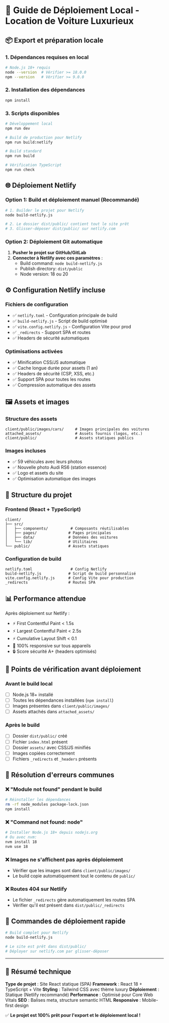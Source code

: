 # 🚀 Guide de Déploiement Local - Location de Voiture Luxurieux

## 📦 Export et préparation locale

### 1. Dépendances requises en local
```bash
# Node.js 18+ requis
node --version  # Vérifier >= 18.0.0
npm --version   # Vérifier >= 9.0.0
```

### 2. Installation des dépendances
```bash
npm install
```

### 3. Scripts disponibles

```bash
# Développement local
npm run dev

# Build de production pour Netlify
npm run build:netlify

# Build standard
npm run build

# Vérification TypeScript
npm run check
```

## 🌐 Déploiement Netlify

### Option 1: Build et déploiement manuel (Recommandé)

```bash
# 1. Builder le projet pour Netlify
node build-netlify.js

# 2. Le dossier dist/public/ contient tout le site prêt
# 3. Glisser-déposer dist/public/ sur netlify.com
```

### Option 2: Déploiement Git automatique

1. **Pusher le projet sur GitHub/GitLab**
2. **Connecter à Netlify avec ces paramètres** :
   - Build command: `node build-netlify.js`
   - Publish directory: `dist/public`
   - Node version: 18 ou 20

## ⚙️ Configuration Netlify incluse

### Fichiers de configuration
- ✅ `netlify.toml` - Configuration principale de build
- ✅ `build-netlify.js` - Script de build optimisé
- ✅ `vite.config.netlify.js` - Configuration Vite pour prod
- ✅ `_redirects` - Support SPA et routes
- ✅ Headers de sécurité automatiques

### Optimisations activées
- ✅ Minification CSS/JS automatique
- ✅ Cache longue durée pour assets (1 an)
- ✅ Headers de sécurité (CSP, XSS, etc.)
- ✅ Support SPA pour toutes les routes
- ✅ Compression automatique des assets

## 🖼️ Assets et images

### Structure des assets
```
client/public/images/cars/     # Images principales des voitures
attached_assets/               # Assets fournis (logos, etc.)
client/public/                 # Assets statiques publics
```

### Images incluses
- ✅ 59 véhicules avec leurs photos
- ✅ Nouvelle photo Audi RS6 (station essence)
- ✅ Logo et assets du site
- ✅ Optimisation automatique des images

## 🔧 Structure du projet

### Frontend (React + TypeScript)
```
client/
├── src/
│   ├── components/          # Composants réutilisables
│   ├── pages/              # Pages principales
│   ├── data/               # Données des voitures
│   └── lib/                # Utilitaires
└── public/                 # Assets statiques
```

### Configuration de build
```
netlify.toml                 # Config Netlify
build-netlify.js            # Script de build personnalisé
vite.config.netlify.js      # Config Vite pour production
_redirects                  # Routes SPA
```

## 📊 Performance attendue

Après déploiement sur Netlify :
- ⚡ First Contentful Paint < 1.5s
- ⚡ Largest Contentful Paint < 2.5s
- ⚡ Cumulative Layout Shift < 0.1
- 📱 100% responsive sur tous appareils
- 🔒 Score sécurité A+ (headers optimisés)

## 🚨 Points de vérification avant déploiement

### Avant le build local
- [ ] Node.js 18+ installé
- [ ] Toutes les dépendances installées (`npm install`)
- [ ] Images présentes dans `client/public/images/`
- [ ] Assets attachés dans `attached_assets/`

### Après le build
- [ ] Dossier `dist/public/` créé
- [ ] Fichier `index.html` présent
- [ ] Dossier `assets/` avec CSS/JS minifiés
- [ ] Images copiées correctement
- [ ] Fichiers `_redirects` et `_headers` présents

## 🐛 Résolution d'erreurs communes

### ❌ "Module not found" pendant le build
```bash
# Réinstaller les dépendances
rm -rf node_modules package-lock.json
npm install
```

### ❌ "Command not found: node"
```bash
# Installer Node.js 18+ depuis nodejs.org
# Ou avec nvm:
nvm install 18
nvm use 18
```

### ❌ Images ne s'affichent pas après déploiement
- Vérifier que les images sont dans `client/public/images/`
- Le build copie automatiquement tout le contenu de `public/`

### ❌ Routes 404 sur Netlify
- Le fichier `_redirects` gère automatiquement les routes SPA
- Vérifier qu'il est présent dans `dist/public/_redirects`

## 🎯 Commandes de déploiement rapide

```bash
# Build complet pour Netlify
node build-netlify.js

# Le site est prêt dans dist/public/
# Déployer sur netlify.com par glisser-déposer
```

---

## 📝 Résumé technique

**Type de projet** : Site React statique (SPA)
**Framework** : React 18 + TypeScript + Vite
**Styling** : Tailwind CSS avec thème luxury
**Déploiement** : Statique (Netlify recommandé)
**Performance** : Optimisé pour Core Web Vitals
**SEO** : Balises meta, structure semantic HTML
**Responsive** : Mobile-first design

✅ **Le projet est 100% prêt pour l'export et le déploiement local !**